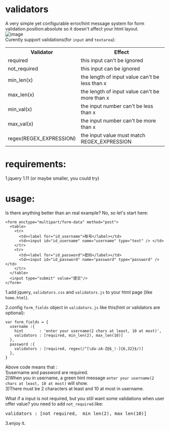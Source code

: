 # validators
A very simple yet configurable error/hint message system for form validation.position:absolute so it doesn't affect your html layout.<br/>
![image](http://img2.ph.126.net/i04limKLx8cOLWA8SMimeg==/6631265677794987944.png)<br/>
Curently support validations(for `input` and `textarea`):<br/>
<table>
  <tr>
    <th>Validator</th>
    <th>Effect</th>
  </tr>
  <tr>
    <td>required</td>
    <td>this input can't be ignored</td>
  </tr>
  <tr>
    <td>not_required</td>
    <td>this input can be ignored</td>
  </tr>
  <tr>
    <td>min_len(x)</td>
    <td>the length of input value can't be less than x </td>
  </tr>
  <tr>
    <td>max_len(x)</td>
    <td>the length of input value can't be more than x </td>
  </tr>
  <tr>
    <td>min_val(x)</td>
    <td>the input number can't be less than x </td>
  </tr>
  <tr>
    <td>max_val(x)</td>
    <td>the input number can't be more than x </td>
  </tr>
  <tr>
    <td>regex(REGEX_EXPRESSION)</td>
    <td>the input value must match REGEX_EXPRESSION </td>
  </tr>      
</table>

# requirements:
1.jquery 1.11 (or maybe smaller, you could try)<br/>

# usage:
Is there anything better than an real example? No, so let's start here:<br/>
```
<form enctype="multipart/form-data" method="post">
  <table>
    <tr>
      <td><label for="id_username">账号</label></td>
      <td><input id="id_username" name="username" type="text" /> </td>
    </tr>
    <tr>
      <td><label for="id_password">密码</label></td>
      <td><input id="id_password" name="password" type="password" /> </td>
    </tr>
  </table>
  <input type="submit" value="提交"/>
</form> 
```
1.add jquery, `validators.css` and `validators.js` to your html page (like `home.html`).<br />

2.config `form_fields` object in `validators.js` like this(hint or validators are optional):
```
var form_fields = {
  username :{
    hint       : 'enter your username(2 chars at least, 10 at most)', 
    validators : [required, min_len(2), max_len(10)]
  }, 
  password :{
    validators : [required, regex(/^[\da-zA-Z@$_!-]{6,32}$/)]
  }, 
}
```
Above code means that :<br />
 1)username and password are required. <br />
 2)When you in username, a green hint message `enter your username(2 chars at least, 10 at most)` will show.<br />
 3)There must be 2 characters at least and 10 at most in username. <br />

What if a input is not required, but you still want some validations when user offer value? you need to add `not_required`.like:
<pre>validators : [not_required,  min_len(2), max_len(10)]</pre>
3.enjoy it.
